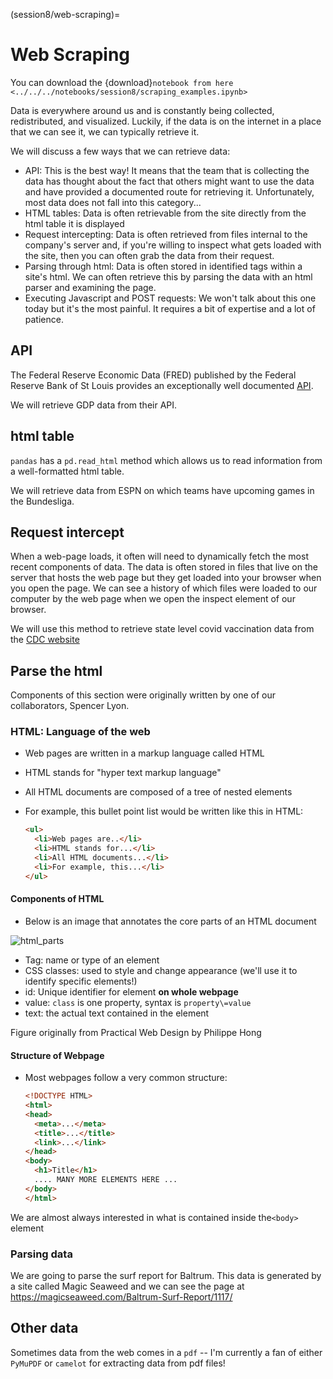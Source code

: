 (session8/web-scraping)=
# Web Scraping

You can download the {download}`notebook from here <../../../notebooks/session8/scraping_examples.ipynb>`

Data is everywhere around us and is constantly being collected, redistributed, and visualized. Luckily, if the data is on the internet in a place that we can see it, we can typically retrieve it.

We will discuss a few ways that we can retrieve data:

* API: This is the best way! It means that the team that is collecting the data has thought about the fact that others might want to use the data and have provided a documented route for retrieving it. Unfortunately, most data does not fall into this category...
* HTML tables: Data is often retrievable from the site directly from the html table it is displayed
* Request intercepting: Data is often retrieved from files internal to the company's server and, if you're willing to inspect what gets loaded with the site, then you can often grab the data from their request.
* Parsing through html: Data is often stored in identified tags within a site's html. We can often retrieve this by parsing the data with an html parser and examining the page.
* Executing Javascript and POST requests: We won't talk about this one today but it's the most painful. It requires a bit of expertise and a lot of patience.


## API

The Federal Reserve Economic Data (FRED) published by the Federal Reserve Bank of St Louis provides an exceptionally well documented [API](https://fred.stlouisfed.org/docs/api/fred/).

We will retrieve GDP data from their API.


## html table

`pandas` has a `pd.read_html` method which allows us to read information from a well-formatted html table.

We will retrieve data from ESPN on which teams have upcoming games in the Bundesliga.


## Request intercept

When a web-page loads, it often will need to dynamically fetch the most recent components of data. The data is often stored in files that live on the server that hosts the web page but they get loaded into your browser when you open the page. We can see a history of which files were loaded to our computer by the web page when we open the inspect element of our browser.

We will use this method to retrieve state level covid vaccination data from the [CDC website](https://covid.cdc.gov/covid-data-tracker/#vaccinations)


## Parse the html

Components of this section were originally written by one of our collaborators, Spencer Lyon.


### HTML: Language of the web

- Web pages are written in a markup language called HTML
- HTML stands for "hyper text markup language"
- All HTML documents are composed of a tree of nested elements
- For example, this bullet point list would be written like this in
    HTML:

    ``` html
    <ul>
      <li>Web pages are..</li>
      <li>HTML stands for...</li>
      <li>All HTML documents...</li>
      <li>For example, this...</li>
    </ul>
    ```


#### Components of HTML

- Below is an image that annotates the core parts of an HTML document

![html_parts](https://encrypted-tbn0.gstatic.com/images?q=tbn:ANd9GcR0DmvD6dnzkSZSDlTcoPEPZsrI-erdDfoM4g&usqp=CAU)

- Tag: name or type of an element
- CSS classes: used to style and change appearance (we'll use it to
  identify specific elements!)
- id: Unique identifier for element **on whole webpage**
- value: `class` is one property, syntax is `property\=value`
- text: the actual text contained in the element

Figure originally from Practical Web Design by Philippe Hong


#### Structure of Webpage

- Most webpages follow a very common structure:

    ``` html
    <!DOCTYPE HTML>
    <html>
    <head>
      <meta>...</meta>
      <title>...</title>
      <link>...</link>
    </head>
    <body>
      <h1>Title</h1>
      .... MANY MORE ELEMENTS HERE ...
    </body>
    </html>
    ```

We are almost always interested in what is contained inside the`<body>` element


### Parsing data

We are going to parse the surf report for Baltrum. This data is generated by a site called Magic Seaweed and we can see the page at https://magicseaweed.com/Baltrum-Surf-Report/1117/


## Other data

Sometimes data from the web comes in a `pdf` -- I'm currently a fan of either `PyMuPDF` or `camelot` for extracting data from pdf files!
